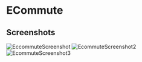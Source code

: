 # ECommute
## Screenshots
![EccommuteScreenshot](https://user-images.githubusercontent.com/63531728/216817111-bdc4e2cc-8cf0-49b9-945b-940e6d8e4a95.png)
![EcommuteScreenshot2](https://user-images.githubusercontent.com/63531728/216817115-2fa41f00-b8a0-423a-84c2-8c256cd484bf.png)
![EcommuteScreenshot3](https://user-images.githubusercontent.com/63531728/216817117-56a07c9a-ebf4-4d59-a497-c5b077f41345.png)
